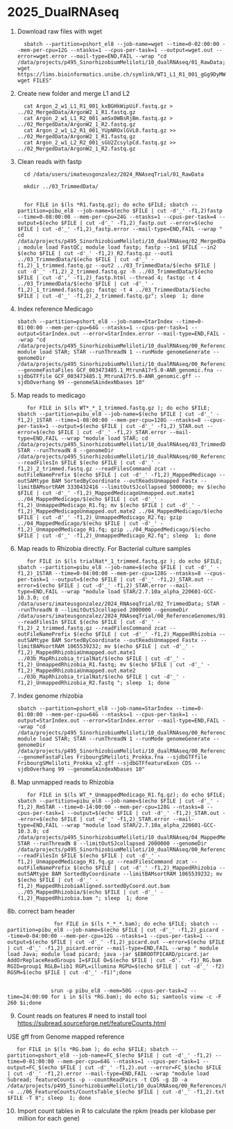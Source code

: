 # 2025_DualRNAseq


1. Download raw files with wget

         sbatch --partition=pshort_el8 --job-name=wget --time=0-02:00:00 --mem-per-cpu=12G --ntasks=1 --cpus-per-task=1 --output=wget.out --error=wget.error --mail-type=END,FAIL --wrap "cd /data/projects/p495_SinorhizobiumMeliloti/10_dualRNAseq/01_RawData; wget https://lims.bioinformatics.unibe.ch/symlink/WT1_L1_R1_001_gGg9DyMWQgI6.fastq.gz; wget FILES"


2. Create  new folder and merge L1 and L2

         cat Argon_2_w1_L1_R1_001_kxBGHkWipUiF.fastq.gz > ../02_MergedData/ArgonW2_1_R1.fastq.gz
         cat Argon_2_w1_L1_R2_001_amSx0WBsRjBm.fastq.gz > ../02_MergedData/ArgonW2_1_R2.fastq.gz
         cat Argon_2_w1_L2_R1_001_YUpNROxlGVL0.fastq.gz >> ../02_MergedData/ArgonW2_1_R1.fastq.gz
         cat Argon_2_w1_L2_R2_001_sGU2ZcsylpCd.fastq.gz >> ../02_MergedData/ArgonW2_1_R2.fastq.gz


3. Clean reads with fastp

   
         cd /data/users/imateusgonzalez/2024_RNAseqTrial/01_RawData

         mkdir ../03_TrimmedData/


         for FILE in $(ls *R1.fastq.gz); do echo $FILE; sbatch --partition=pibu_el8 --job-name=$(echo $FILE | cut -d'_' -f1,2)fastp --time=0-08:00:00 --mem-per-cpu=24G --ntasks=1 --cpus-per-task=4 --output=$(echo $FILE | cut -d'_' -f1,2)_fastp.out --error=$(echo $FILE | cut -d'_' -f1,2)_fastp.error --mail-type=END,FAIL --wrap " cd /data/projects/p495_SinorhizobiumMeliloti/10_dualRNAseq/02_MergedData ; module load FastQC; module load fastp; fastp --in1 $FILE --in2 $(echo $FILE | cut -d'_' -f1,2)_R2.fastq.gz --out1 ../03_TrimmedData/$(echo $FILE | cut -d'_' -f1,2)_1_trimmed.fastq.gz --out2 ../03_TrimmedData/$(echo $FILE | cut -d'_' -f1,2)_2_trimmed.fastq.gz -h ../03_TrimmedData/$(echo $FILE | cut -d',' -f1,2)_fastp.html --thread 4; fastqc -t 4 ../03_TrimmedData/$(echo $FILE | cut -d'_' -f1,2)_1_trimmed.fastq.gz; fastqc -t 4 ../03_TrimmedData/$(echo $FILE | cut -d'_' -f1,2)_2_trimmed.fastq.gz"; sleep  1; done

4. Index reference Medicago

       sbatch --partition=pshort_el8 --job-name=StarIndex --time=0-01:00:00 --mem-per-cpu=64G --ntasks=1 --cpus-per-task=1 --output=StarIndex.out --error=StarIndex.error --mail-type=END,FAIL --wrap "cd /data/projects/p495_SinorhizobiumMeliloti/10_dualRNAseq/00_References; module load STAR; STAR --runThreadN 1 --runMode genomeGenerate --genomeDir /data/projects/p495_SinorhizobiumMeliloti/10_dualRNAseq/00_References --genomeFastaFiles GCF_003473485.1_MtrunA17r5.0-ANR_genomic.fna --sjdbGTFfile GCF_003473485.1_MtrunA17r5.0-ANR_genomic.gff --sjdbOverhang 99 --genomeSAindexNbases 10"


5. Map reads to medicago

          for FILE in $(ls WT*_*_1_trimmed.fastq.gz ); do echo $FILE; sbatch --partition=pibu_el8 --job-name=$(echo $FILE | cut -d'_' -f1,2)_1STAR --time=1-08:00:00 --mem-per-cpu=128G --ntasks=8 --cpus-per-task=1 --output=$(echo $FILE | cut -d'_' -f1,2)_STAR.out --error=$(echo $FILE | cut -d'_' -f1,2)_STAR.error --mail-type=END,FAIL --wrap "module load STAR; cd /data/projects/p495_SinorhizobiumMeliloti/10_dualRNAseq/03_TrimmedData; STAR --runThreadN 8 --genomeDir /data/projects/p495_SinorhizobiumMeliloti/10_dualRNAseq/00_References --readFilesIn $FILE $(echo $FILE | cut -d'_' -f1,2)_2_trimmed.fastq.gz --readFilesCommand zcat --outFileNamePrefix $(echo $FILE | cut -d'_' -f1,2)_MappedMedicago --outSAMtype BAM SortedByCoordinate --outReadsUnmapped Fastx --limitBAMsortRAM 3330432416 --limitOutSJcollapsed 5000000; mv $(echo $FILE | cut -d'_' -f1,2)_MappedMedicagoUnmapped.out.mate1 ../04_MappedMedicago/$(echo $FILE | cut -d'_' -f1,2)_UnmappedMedicago_R1.fq; mv $(echo $FILE | cut -d'_' -f1,2)_MappedMedicagoUnmapped.out.mate2 ../04_MappedMedicago/$(echo $FILE | cut -d'_' -f1,2)_UnmappedMedicago_R2.fq; gzip ../04_MappedMedicago/$(echo $FILE | cut -d'_' -f1,2)_UnmappedMedicago_R1.fq; gzip ../04_MappedMedicago/$(echo $FILE | cut -d'_' -f1,2)_UnmappedMedicago_R2.fq"; sleep  1; done


6. Map reads to Rhizobia directly. For Bacterial culture samples

          for FILE in $(ls trialNat*_1_trimmed.fastq.gz ); do echo $FILE; sbatch --partition=pibu_el8 --job-name=$(echo $FILE | cut -d'_' -f1,2)_1STAR --time=0-04:00:00 --mem-per-cpu=128G --ntasks=8 --cpus-per-task=1 --output=$(echo $FILE | cut -d'_' -f1,2)_STAR.out --error=$(echo $FILE | cut -d'_' -f1,2)_STAR.error --mail-type=END,FAIL --wrap "module load STAR/2.7.10a_alpha_220601-GCC-10.3.0; cd /data/users/imateusgonzalez/2024_RNAseqTrial/02_TrimmedData; STAR --runThreadN 8 --limitOutSJcollapsed 2000000 --genomeDir /data/users/imateusgonzalez/2024_RNAseqTrial/00_ReferenceGenomes/01_Rhizobia --readFilesIn $FILE $(echo $FILE | cut -d'_' -f1,2)_2_trimmed.fastq.gz --readFilesCommand zcat --outFileNamePrefix $(echo $FILE | cut -d'_' -f1,2)_MappedRhizobia --outSAMtype BAM SortedByCoordinate --outReadsUnmapped Fastx --limitBAMsortRAM 1065539232; mv $(echo $FILE | cut -d'_' -f1,2)_MappedRhizobiaUnmapped.out.mate1 ../03b_MapRhizobia_trialNat/$(echo $FILE | cut -d'_' -f1,2)_UnmappedRhizobia_R1.fastq; mv $(echo $FILE | cut -d'_' -f1,2)_MappedRhizobiaUnmapped.out.mate2 ../03b_MapRhizobia_trialNat/$(echo $FILE | cut -d'_' -f1,2)_UnmappedRhizobia_R2.fastq "; sleep  1; done


7. Index genome rhizobia

       sbatch --partition=pshort_el8 --job-name=StarIndex --time=0-01:00:00 --mem-per-cpu=64G --ntasks=1 --cpus-per-task=1 --output=StarIndex.out --error=StarIndex.error --mail-type=END,FAIL --wrap "cd /data/projects/p495_SinorhizobiumMeliloti/10_dualRNAseq/00_References/01_Rhizobia; module load STAR; STAR --runThreadN 1 --runMode genomeGenerate --genomeDir /data/projects/p495_SinorhizobiumMeliloti/10_dualRNAseq/00_References/01_Rhizobia --genomeFastaFiles FribourgSMeliloti_Prokka.fna --sjdbGTFfile FribourgSMeliloti_Prokka_v2.gff --sjdbGTFfeatureExon CDS --sjdbOverhang 99 --genomeSAindexNbases 10"


8. Map unmapped reads to Rhizobia

          for FILE in $(ls WT_*_UnmappedMedicago_R1.fq.gz); do echo $FILE; sbatch --partition=pibu_el8 --job-name=$(echo $FILE | cut -d'_' -f1,2)_RmSTAR --time=0-14:00:00 --mem-per-cpu=128G --ntasks=8 --cpus-per-task=1 --output=$(echo $FILE | cut -d'_' -f1,2)_STAR.out --error=$(echo $FILE | cut -d'_' -f1,2)_STAR.error --mail-type=END,FAIL --wrap "module load STAR/2.7.10a_alpha_220601-GCC-10.3.0; cd /data/projects/p495_SinorhizobiumMeliloti/10_dualRNAseq/04_MappedMedicago; STAR --runThreadN 8 --limitOutSJcollapsed 2000000 --genomeDir /data/projects/p495_SinorhizobiumMeliloti/10_dualRNAseq/00_References/01_Rhizobia --readFilesIn $FILE $(echo $FILE | cut -d'_' -f1,2)_UnmappedMedicago_R1.fq.gz --readFilesCommand zcat --outFileNamePrefix $(echo $FILE | cut -d'_' -f1,2)_MappedRhizobia --outSAMtype BAM SortedByCoordinate --limitBAMsortRAM 1065539232; mv $(echo $FILE | cut -d'_' -f1,2)_MappedRhizobiaAligned.sortedByCoord.out.bam ../05_MappedRhizobia/$(echo $FILE | cut -d'_' -f1,2)_MappedRhizobia.bam "; sleep  1; done


8b. correct bam header 

                   for FILE in $(ls *_*_*.bam); do echo $FILE; sbatch --partition=pibu_el8 --job-name=$(echo $FILE | cut -d'_' -f1,2)_picard --time=0-04:00:00 --mem-per-cpu=12G --ntasks=1 --cpus-per-task=1 --output=$(echo $FILE | cut -d'_' -f1,2)_picard.out --error=$(echo $FILE | cut -d'_' -f1,2)_picard.error --mail-type=END,FAIL --wrap " module load Java; module load picard; java -jar $EBROOTPICARD/picard.jar AddOrReplaceReadGroups I=$FILE O=$(echo $FILE | cut -d'.' -f1)_RG.bam RGID=group1 RGLB=lib1 RGPL=illumina RGPU=$(echo $FILE | cut -d'_' -f2) RGSM=$(echo $FILE | cut -d'_' -f1)";done


                  srun -p pibu_el8 --mem=50G --cpus-per-task=2 --time=24:00:00 for i in $(ls *RG.bam); do echo $i; samtools view -c -F 260 $i;done

9. Count reads on features # need to install tool
https://subread.sourceforge.net/featureCounts.html


USE gff from Genome mapped reference
    
       for FILE in $(ls *RG.bam ); do echo $FILE; sbatch --partition=pshort_el8 --job-name=FC_$(echo $FILE | cut -d'_' -f1,2) --time=0-01:00:00 --mem-per-cpu=64G --ntasks=1 --cpus-per-task=1 --output=FC_$(echo $FILE | cut -d'_' -f1,2).out --error=FC_$(echo $FILE | cut -d'_' -f1,2).error --mail-type=END,FAIL --wrap "module load Subread; featureCounts -p --countReadPairs -t CDS -g ID -a /data/projects/p495_SinorhizobiumMeliloti/10_dualRNAseq/00_References/01_Rhizobia/FribourgSMeliloti_Prokka_v2.gff  -o ../06_FeatureCounts/CountsTable_$(echo $FILE | cut -d'_' -f1,2).txt $FILE -T 8"; sleep  1; done


10. Import count tables in R to calculate the rpkm (reads per kilobase per million for each gene)


